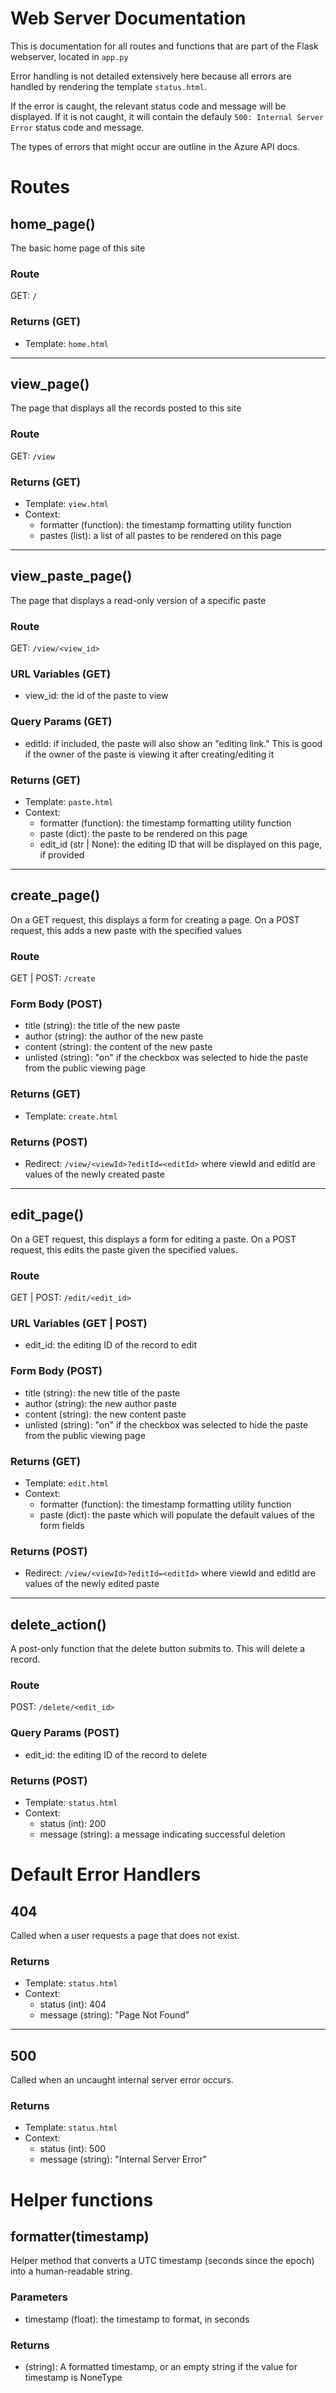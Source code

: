 # Web Server Documentation

This is documentation for all routes and functions that are part of the Flask webserver, located in `app.py`

Error handling is not detailed extensively here because all errors are handled by rendering the template `status.html`.

If the error is caught, the relevant status code and message will be displayed. If it is not caught, it will contain the defauly `500: Internal Server Error` status code and message.

The types of errors that might occur are outline in the Azure API docs.

# Routes

## home_page()

The basic home page of this site

### Route
GET: `/`

### Returns (GET)
- Template: `home.html`

---
## view_page()

The page that displays all the records posted to this site

### Route
GET: `/view`

### Returns (GET)
- Template: `view.html`
- Context:
    - formatter (function): the timestamp formatting utility function
    - pastes (list): a list of all pastes to be rendered on this page

---
## view_paste_page()

The page that displays a read-only version of a specific paste

### Route
GET: `/view/<view_id>`

### URL Variables (GET)
- view_id: the id of the paste to view

### Query Params (GET)
- editId: if included, the paste will also show an "editing link." This is good if the owner of the paste is viewing it after creating/editing it

### Returns (GET)
- Template: `paste.html`
- Context:
    - formatter (function): the timestamp formatting utility function
    - paste (dict): the paste to be rendered on this page
    - edit_id (str | None): the editing ID that will be displayed on this page, if provided

--- 
## create_page()

On a GET request, this displays a form for creating a page. On a POST request, this adds a new paste with the specified values

### Route
GET | POST: `/create`

### Form Body (POST)
- title (string): the title of the new paste
- author (string): the author of the new paste
- content (string): the content of the new paste
- unlisted (string): "on" if the checkbox was selected to hide the paste from the public viewing page

### Returns (GET)
- Template: `create.html`

### Returns (POST)
- Redirect: `/view/<viewId>?editId=<editId>` where viewId and editId are values of the newly created paste

---
## edit_page()

On a GET request, this displays a form for editing a paste. On a POST request, this edits the paste given the specified values.

### Route
GET | POST: `/edit/<edit_id>`

### URL Variables (GET | POST)
- edit_id: the editing ID of the record to edit

### Form Body (POST)
- title (string): the new title of the paste
- author (string): the new author paste
- content (string): the new content paste
- unlisted (string): "on" if the checkbox was selected to hide the paste from the public viewing page

### Returns (GET)
- Template: `edit.html`
- Context:
    - formatter (function): the timestamp formatting utility function
    - paste (dict): the paste which will populate the default values of the form fields

### Returns (POST)
- Redirect: `/view/<viewId>?editId=<editId>` where viewId and editId are values of the newly edited paste

---
## delete_action()

A post-only function that the delete button submits to. This will delete a record.

### Route
POST: `/delete/<edit_id>`

### Query Params (POST)
- edit_id: the editing ID of the record to delete

### Returns (POST)
- Template: `status.html`
- Context:
    - status (int): 200
    - message (string): a message indicating successful deletion

# Default Error Handlers

## 404

Called when a user requests a page that does not exist.

### Returns
- Template: `status.html`
- Context:
    - status (int): 404
    - message (string): "Page Not Found"

---
## 500

Called when an uncaught internal server error occurs.

### Returns
- Template: `status.html`
- Context:
    - status (int): 500
    - message (string): "Internal Server Error"


# Helper functions

## formatter(timestamp)

Helper method that converts a UTC timestamp (seconds since the epoch) into a human-readable string.

### Parameters
- timestamp (float): the timestamp to format, in seconds

### Returns
- (string): A formatted timestamp, or an empty string if the value for timestamp is NoneType